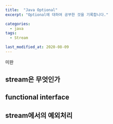 ```yaml
---
title:  "Java Optional"
excerpt: "Optional에 대하여 공부한 것을 기록합니다."

categories:
  - java
tags:
  - Stream

last_modified_at: 2020-08-09
---
```


미완
## stream은 무엇인가

## functional interface

## stream에서의 예외처리
